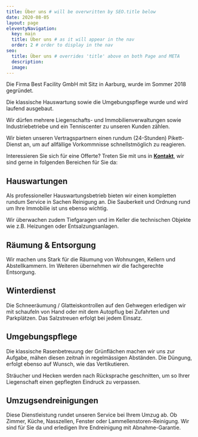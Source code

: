 ```yaml
---
title: Über uns # will be overwritten by SEO.title below
date: 2020-08-05
layout: page
eleventyNavigation:
  key: main
  title: Über uns # as it will appear in the nav
  order: 2 # order to display in the nav
seo:
  title: Über uns # overrides 'title' above on both Page and META
  description:
  image:
---
```


Die Firma Best Facility GmbH mit Sitz in Aarburg, wurde im Sommer 2018 gegründet.

Die klassische Hauswartung sowie die Umgebungspflege wurde und wird laufend ausgebaut.

Wir dürfen mehrere Liegenschafts- und Immobilienverwaltungen sowie Industriebetriebe und ein Tenniscenter zu unseren Kunden zählen.

Wir bieten unseren Vertragspartnern einen rundum (24-Stunden) Pikett-Dienst an, um auf allfällige Vorkommnisse schnellstmöglich zu reagieren.

Interessieren Sie sich für eine Offerte? Treten Sie mit uns in **[Kontakt](/kontakt)**, wir sind gerne in folgenden Bereichen für Sie da:

## Hauswartungen

Als professioneller Hauswartungsbetrieb bieten wir einen kompletten rundum Service in Sachen Reinigung an.
Die Sauberkeit und Ordnung rund um Ihre Immobilie ist uns ebenso wichtig.

Wir überwachen zudem Tiefgaragen und im Keller die technischen Objekte wie z.B. Heizungen oder Entsalzungsanlagen.

## Räumung & Entsorgung

Wir machen uns Stark für die Räumung von Wohnungen, Kellern und Abstellkammern. Im Weiteren übernehmen wir die fachgerechte Entsorgung.

## Winterdienst

Die Schneeräumung / Glatteiskontrollen auf den Gehwegen erledigen wir mit schaufeln von Hand oder mit dem Autopflug bei Zufahrten und Parkplätzen. Das Salzstreuen erfolgt bei jedem Einsatz.

## Umgebungspflege 

Die klassische Rasenbetreuung der Grünflächen machen wir uns zur Aufgabe, mähen diesen zeitnah in regelmässigen Abständen. Die Düngung, erfolgt ebenso auf Wunsch, wie das Vertikutieren.

Sträucher und Hecken werden nach Rücksprache geschnitten, um so Ihrer Liegenschaft einen gepflegten Eindruck zu verpassen.

## Umzugsendreinigungen

Diese Dienstleistung rundet unseren Service bei Ihrem Umzug ab.
Ob Zimmer, Küche, Nasszellen, Fenster oder Lammellenstoren-Reinigung. Wir sind für Sie da und erledigen Ihre Endreinigung mit Abnahme-Garantie.
